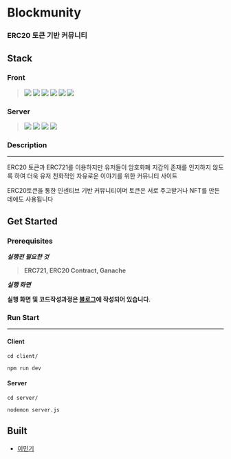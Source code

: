 # Blockmunity

### ERC20 토큰 기반 커뮤니티

## **Stack**

### Front

> <img src="https://img.shields.io/badge/Next.js-000000?style=for-the-badge&logo=Next.js&logoColor=white"> <img src="https://img.shields.io/badge/Solidity-363636?style=for-the-badge&logo=Solidity&logoColor=white"> <img src="https://img.shields.io/badge/React-61DAFB?style=for-the-badge&logo=React&logoColor=white"> <img src="https://img.shields.io/badge/IPFS-65C2CB?style=for-the-badge&logo=IPFS&logoColor=white"> <img src="https://img.shields.io/badge/Web3.js-F16822?style=for-the-badge&logo=Web3.js&logoColor=white"> <img src="https://img.shields.io/badge/Semantic UI React-35BDB2?style=for-the-badge&logo=Semantic UI React&logoColor=white">

### Server

> <img src="https://img.shields.io/badge/Node.js-339933?style=for-the-badge&logo=Node.js&logoColor=white"> <img src="https://img.shields.io/badge/Express-000000?style=for-the-badge&logo=Express&logoColor=white"> <img src="https://img.shields.io/badge/MongoDB-47A248?style=for-the-badge&logo=MongoDB&logoColor=white"> <img src="https://img.shields.io/badge/Passport-34E27A?style=for-the-badge&logo=Passport&logoColor=white">

### Description

---

ERC20 토큰과 ERC721를 이용하지만 유저들이 암호화폐 지갑의 존재를 인지하지 않도록 하여 더욱 유저 친화적인 자유로운 이야기를 위한 커뮤니티 사이트

ERC20토큰을 통한 인센티브 기반 커뮤니티이며 토큰은 서로 주고받거나 NFT를 만든데에도 사용됩니다

## Get Started

### Prerequisites

**_실행전 필요한 것_**

> **ERC721, ERC20 Contract, Ganache**

**_실행 화면_**

**실행 화면 및 코드작성과정은 [블로그]("https://velog.io/@moment_log/Blockmunity-0")에 작성되어 있습니다.**

### Run Start

---

#### Client

```
cd client/
```

```
npm run dev
```

#### Server

```
cd server/
```

```
nodemon server.js
```

## Built

- [이민기](https://github.com/mingi3442)
